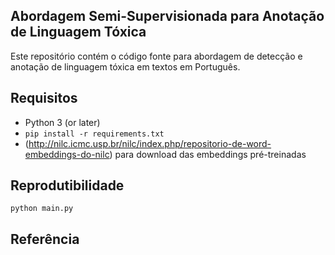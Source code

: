 ## Abordagem Semi-Supervisionada para Anotação de Linguagem Tóxica
Este repositório contém o código fonte para abordagem de detecção e anotação de linguagem tóxica em textos em Português.

## Requisitos
- Python 3 (or later)
- `pip install -r requirements.txt`
- (http://nilc.icmc.usp.br/nilc/index.php/repositorio-de-word-embeddings-do-nilc) para download das embeddings pré-treinadas

## Reprodutibilidade
`python main.py`

## Referência
```

```
